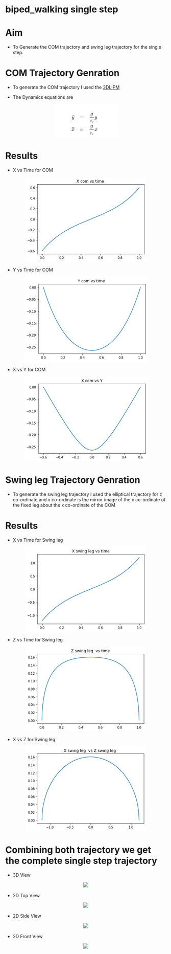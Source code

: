 # biped_walking single step

# Aim 

- To Generate the COM trajectory and swing leg trajectory for the single step.


# COM Trajectory Genration 

- To generate the COM trajectory I used the [3DLIPM](https://www.cs.cmu.edu/~hgeyer/Teaching/R16-899B/Papers/KajiitaEA01IEEE_ICIRS.pdf) 

- The Dynamics equations are 
<p align="center">
  <img src = "https://github.com/Nachiket497/biped_walking/blob/main/biped_single_step/images/dynamics_equations.png">
  
</p>

# Results 

- X vs Time for COM

<p align="center">
  <img src = "https://github.com/Nachiket497/biped_walking/blob/main/biped_single_step/results/x_com_vs_time.png">
</p>

- Y vs Time for COM

<p align="center">
  <img src = "https://github.com/Nachiket497/biped_walking/blob/main/biped_single_step/results/y_com_vs_time.png">
</p>

- X vs Y for COM

<p align="center">
  <img src = "https://github.com/Nachiket497/biped_walking/blob/main/biped_single_step/results/x_com_vs_y_com.png">
</p>

# Swing leg Trajectory Genration

- To generate the swing leg trajectory I used the elliptical trajectory for z co-ordinate and x co-ordinate is the mirror image of the x co-ordinate of the fixed leg about the x co-ordinate of the COM

# Results

- X vs Time for Swing leg

<p align="center">
  <img src = "https://github.com/Nachiket497/biped_walking/blob/main/biped_single_step/results/x_swing_leg_vs_time.png">
</p>

- Z vs Time for Swing leg

<p align="center">
  <img src = "https://github.com/Nachiket497/biped_walking/blob/main/biped_single_step/results/z_swing_leg_vs_time.png">
</p>

- X vs Z for  Swing leg

<p align="center">
  <img src = "https://github.com/Nachiket497/biped_walking/blob/main/biped_single_step/results/x_swing_leg_vs_z_swing_leg.png">
</p>


# Combining both trajectory we get the complete single step trajectory

- 3D View

<p align="center">
  <img src = "https://github.com/Nachiket497/biped_walking/blob/main/biped_single_step/results/trajectory3d.gif">
</p>

- 2D Top View 

<p align="center">
  <img src = "https://github.com/Nachiket497/biped_walking/blob/main/biped_single_step/results/2d_top_view.gif">
</p>

- 2D Side View

<p align="center">
  <img src = "https://github.com/Nachiket497/biped_walking/blob/main/biped_single_step/results/2d_side_view.gif">
</p>

- 2D Front View

<p align="center">
  <img src = "https://github.com/Nachiket497/biped_walking/blob/main/biped_single_step/results/2d_front_view.gif">
</p>


